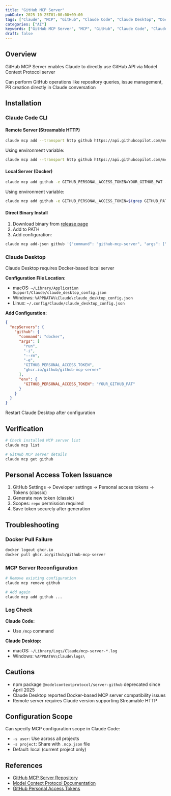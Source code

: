 ```yaml
---
title: "GitHub MCP Server"
pubDate: 2025-10-25T01:00:00+09:00
tags: ["Claude", "MCP", "GitHub", "Claude Code", "Claude Desktop", "Docker"]
categories: ["AI"]
keywords: ["GitHub MCP Server", "MCP", "GitHub", "Claude Code", "Claude Desktop", "Docker", "Version Control", "GitHub Integration", "Code Repository", "CI/CD"]
draft: false
---
```



## Overview

GitHub MCP Server enables Claude to directly use GitHub API via Model Context Protocol server

Can perform GitHub operations like repository queries, issue management, PR creation directly in Claude conversation

## Installation

### Claude Code CLI

#### Remote Server (Streamable HTTP)

```bash
claude mcp add --transport http github https://api.githubcopilot.com/mcp -H "Authorization: Bearer YOUR_GITHUB_PAT"
```

Using environment variable:
```bash
claude mcp add --transport http github https://api.githubcopilot.com/mcp -H "Authorization: Bearer $(grep GITHUB_PAT .env | cut -d '=' -f2)"
```

#### Local Server (Docker)

```bash
claude mcp add github -e GITHUB_PERSONAL_ACCESS_TOKEN=YOUR_GITHUB_PAT -- docker run -i --rm -e GITHUB_PERSONAL_ACCESS_TOKEN ghcr.io/github/github-mcp-server
```

Using environment variable:
```bash
claude mcp add github -e GITHUB_PERSONAL_ACCESS_TOKEN=$(grep GITHUB_PAT .env | cut -d '=' -f2) -- docker run -i --rm -e GITHUB_PERSONAL_ACCESS_TOKEN ghcr.io/github/github-mcp-server
```

#### Direct Binary Install

1. Download binary from [release page](https://github.com/github/github-mcp-server/releases)
2. Add to PATH
3. Add configuration:

```bash
claude mcp add-json github '{"command": "github-mcp-server", "args": ["stdio"], "env": {"GITHUB_PERSONAL_ACCESS_TOKEN": "YOUR_GITHUB_PAT"}}'
```

### Claude Desktop

Claude Desktop requires Docker-based local server

**Configuration File Location:**
- macOS: `~/Library/Application Support/Claude/claude_desktop_config.json`
- Windows: `%APPDATA%\Claude\claude_desktop_config.json`
- Linux: `~/.config/Claude/claude_desktop_config.json`

**Add Configuration:**

```json
{
  "mcpServers": {
    "github": {
      "command": "docker",
      "args": [
        "run",
        "-i",
        "--rm",
        "-e",
        "GITHUB_PERSONAL_ACCESS_TOKEN",
        "ghcr.io/github/github-mcp-server"
      ],
      "env": {
        "GITHUB_PERSONAL_ACCESS_TOKEN": "YOUR_GITHUB_PAT"
      }
    }
  }
}
```

Restart Claude Desktop after configuration

## Verification

```bash
# Check installed MCP server list
claude mcp list

# GitHub MCP server details
claude mcp get github
```

## Personal Access Token Issuance

1. GitHub Settings → Developer settings → Personal access tokens → Tokens (classic)
2. Generate new token (classic)
3. Scopes: `repo` permission required
4. Save token securely after generation

## Troubleshooting

### Docker Pull Failure

```bash
docker logout ghcr.io
docker pull ghcr.io/github/github-mcp-server
```

### MCP Server Reconfiguration

```bash
# Remove existing configuration
claude mcp remove github

# Add again
claude mcp add github ...
```

### Log Check

**Claude Code:**
- Use `/mcp` command

**Claude Desktop:**
- macOS: `~/Library/Logs/Claude/mcp-server-*.log`
- Windows: `%APPDATA%\Claude\logs\`

## Cautions

- npm package `@modelcontextprotocol/server-github` deprecated since April 2025
- Claude Desktop reported Docker-based MCP server compatibility issues
- Remote server requires Claude version supporting Streamable HTTP

## Configuration Scope

Can specify MCP configuration scope in Claude Code:

- `-s user`: Use across all projects
- `-s project`: Share with `.mcp.json` file
- Default: local (current project only)

## References

- [GitHub MCP Server Repository](https://github.com/github/github-mcp-server)
- [Model Context Protocol Documentation](https://modelcontextprotocol.io/)
- [GitHub Personal Access Tokens](https://github.com/settings/tokens)
